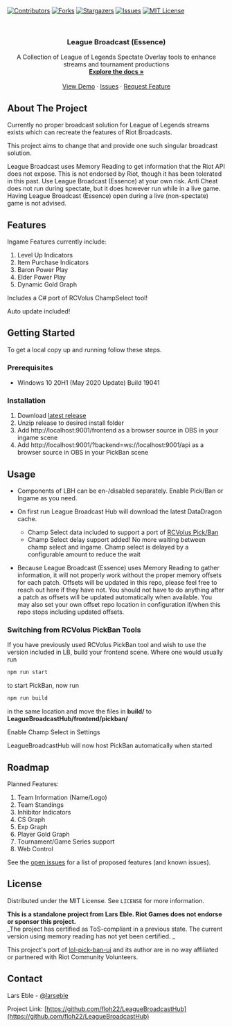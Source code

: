<!-- PROJECT SHIELDS -->
<!--
*** I'm using markdown "reference style" links for readability.
*** Reference links are enclosed in brackets [ ] instead of parentheses ( ).
*** See the bottom of this document for the declaration of the reference variables
*** for contributors-url, forks-url, etc. This is an optional, concise syntax you may use.
*** https://www.markdownguide.org/basic-syntax/#reference-style-links
-->
[![Contributors][contributors-shield]][contributors-url]
[![Forks][forks-shield]][forks-url]
[![Stargazers][stars-shield]][stars-url]
[![Issues][issues-shield]][issues-url]
[![MIT License][license-shield]][license-url]



<!-- PROJECT LOGO -->
<br />
<p align="center">
  <h3 align="center">League Broadcast (Essence)</h3>

  <p align="center">
    A Collection of League of Legends Spectate Overlay tools to enhance streams and tournament productions
    <br />
    <a href="https://github.com/floh22/LeagueBroadcastHub"><strong>Explore the docs »</strong></a>
    <br />
    <br />
    <a href="https://github.com/floh22/LeagueBroadcastHub">View Demo</a>
    ·
    <a href="https://github.com/floh22/LeagueBroadcastHub/issues">Issues</a>
    ·
    <a href="https://github.com/floh22/LeagueBroadcastHub/issues">Request Feature</a>
  </p>
</p>

<!-- ABOUT THE PROJECT -->
## About The Project

Currently no proper broadcast solution for League of Legends streams exists which can recreate the features of Riot Broadcasts.

This project aims to change that and provide one such singular broadcast solution.

League Broadcast uses Memory Reading to get information that the Riot API does not expose. This is not endorsed by Riot, though it has been tolerated in this past.
Use League Broadcast (Essence) at your own risk. Anti Cheat does not run during spectate, but it does however run while in a live game. Having League Broadcast (Essence) open
during a live (non-spectate) game is not advised.

## Features

Ingame Features currently include:
1. Level Up Indicators
2. Item Purchase Indicators
3. Baron Power Play
4. Elder Power Play
5. Dynamic Gold Graph

Includes a C# port of RCVolus ChampSelect tool!

Auto update included!

<!-- GETTING STARTED -->
## Getting Started

To get a local copy up and running follow these steps.

### Prerequisites


* Windows 10 20H1 (May 2020 Update) Build 19041

### Installation

1. Download [latest release](https://github.com/floh22/LeagueBroadcastHub/releases/latest)
2. Unzip release to desired install folder
3. Add http://localhost:9001/frontend as a browser source in OBS in your ingame scene
4. Add http://localhost:9001/?backend=ws://localhost:9001/api as a browser source in OBS in your PickBan scene


<!-- USAGE EXAMPLES -->
## Usage
- Components of LBH can be en-/disabled separately. Enable Pick/Ban or Ingame as you need.

- On first run League Broadcast Hub will download the latest DataDragon cache. 
  -  Champ Select data included to support a port of [RCVolus Pick/Ban](https://github.com/RCVolus/lol-pick-ban-ui) 
  -  Champ Select delay support added! No more waiting between champ select and ingame. Champ select is delayed by a configurable amount to reduce the wait
  
- Because League Broadcast (Essence) uses Memory Reading to gather information, it will not properly work without the proper
memory offsets for each patch. Offsets will be updated in this repo, please feel free to reach out here if they have not.
You should not have to do anything after a patch as offsets will be updated automatically when available. You may also set your own offset repo location in configuration
if/when this repo stops including updated offsets.


### Switching from RCVolus PickBan Tools

If you have previously used RCVolus PickBan tool and wish to use the version included in LB, build your frontend scene. Where one would usually run
```bash
npm run start
```
to start PickBan, now run 
```bash
npm run build
```
in the same location and move the files in **build/** to **LeagueBroadcastHub/frontend/pickban/**

Enable Champ Select in Settings

LeagueBroadcastHub will now host PickBan automatically when started

<!-- ROADMAP -->
## Roadmap

Planned Features:
1. Team Information (Name/Logo)
2. Team Standings
3. Inhibitor Indicators
4. CS Graph
5. Exp Graph
6. Player Gold Graph
7. Tournament/Game Series support
9. Web Control

See the [open issues](https://github.com/floh22/LeagueBroadcastHub/issues) for a list of proposed features (and known issues).



<!-- LICENSE -->
## License

Distributed under the MIT License. See `LICENSE` for more information.

__This is a standalone project from Lars Eble. Riot Games does not endorse or sponsor this project.__  
_The project has certified as ToS-compliant in a previous state. The current version using memory reading has not yet been certified. _ 

This project's port of [lol-pick-ban-ui](https://github.com/RCVolus/lol-pick-ban-ui) and its author are in no way affiliated or partnered with Riot Community Volunteers.


<!-- CONTACT -->
## Contact

Lars Eble - [@larseble](https://twitter.com/@larseble)

Project Link: [https://github.com/floh22/LeagueBroadcastHub](https://github.com/floh22/LeagueBroadcastHub)






<!-- MARKDOWN LINKS & IMAGES -->
<!-- https://www.markdownguide.org/basic-syntax/#reference-style-links -->
[contributors-shield]: https://img.shields.io/github/contributors/floh22/LeagueBroadcastHub.svg?style=for-the-badge
[contributors-url]: https://github.com/floh22/LeagueBroadcastHub/graphs/contributors
[forks-shield]: https://img.shields.io/github/forks/floh22/LeagueBroadcastHub.svg?style=for-the-badge
[forks-url]: https://github.com/floh22/LeagueBroadcastHub/network/members
[stars-shield]: https://img.shields.io/github/stars/floh22/LeagueBroadcastHub.svg?style=for-the-badge
[stars-url]: https://github.com/floh22/LeagueBroadcastHub/stargazers
[issues-shield]: https://img.shields.io/github/issues/floh22/LeagueBroadcastHub.svg?style=for-the-badge
[issues-url]: https://github.com/floh22/LeagueBroadcastHub/issues
[license-shield]: https://img.shields.io/github/license/floh22/LeagueBroadcastHub.svg?style=for-the-badge
[license-url]: https://github.com/floh22/LeagueBroadcastHub/blob/master/LICENSE
[linkedin-shield]: https://img.shields.io/badge/-LinkedIn-black.svg?style=for-the-badge&logo=linkedin&colorB=555
[linkedin-url]: https://linkedin.com/in/floh22
